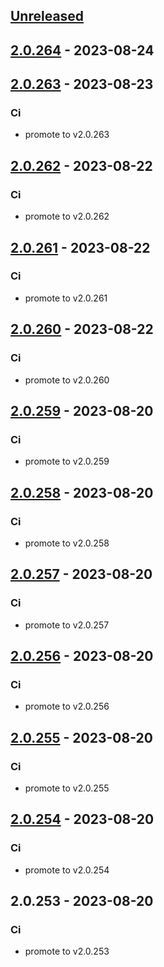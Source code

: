 <a name="unreleased"></a>
## [Unreleased]


<a name="2.0.264"></a>
## [2.0.264] - 2023-08-24

<a name="2.0.263"></a>
## [2.0.263] - 2023-08-23
### Ci
- promote to v2.0.263


<a name="2.0.262"></a>
## [2.0.262] - 2023-08-22
### Ci
- promote to v2.0.262


<a name="2.0.261"></a>
## [2.0.261] - 2023-08-22
### Ci
- promote to v2.0.261


<a name="2.0.260"></a>
## [2.0.260] - 2023-08-22
### Ci
- promote to v2.0.260


<a name="2.0.259"></a>
## [2.0.259] - 2023-08-20
### Ci
- promote to v2.0.259


<a name="2.0.258"></a>
## [2.0.258] - 2023-08-20
### Ci
- promote to v2.0.258


<a name="2.0.257"></a>
## [2.0.257] - 2023-08-20
### Ci
- promote to v2.0.257


<a name="2.0.256"></a>
## [2.0.256] - 2023-08-20
### Ci
- promote to v2.0.256


<a name="2.0.255"></a>
## [2.0.255] - 2023-08-20
### Ci
- promote to v2.0.255


<a name="2.0.254"></a>
## [2.0.254] - 2023-08-20
### Ci
- promote to v2.0.254


<a name="2.0.253"></a>
## 2.0.253 - 2023-08-20
### Ci
- promote to v2.0.253


[Unreleased]: https://gitlab.industrysoftware.automation.siemens.com/caas-ops/fleet/aws-usea1-qa-qa/compare/2.0.264...HEAD
[2.0.264]: https://gitlab.industrysoftware.automation.siemens.com/caas-ops/fleet/aws-usea1-qa-qa/compare/2.0.263...2.0.264
[2.0.263]: https://gitlab.industrysoftware.automation.siemens.com/caas-ops/fleet/aws-usea1-qa-qa/compare/2.0.262...2.0.263
[2.0.262]: https://gitlab.industrysoftware.automation.siemens.com/caas-ops/fleet/aws-usea1-qa-qa/compare/2.0.261...2.0.262
[2.0.261]: https://gitlab.industrysoftware.automation.siemens.com/caas-ops/fleet/aws-usea1-qa-qa/compare/2.0.260...2.0.261
[2.0.260]: https://gitlab.industrysoftware.automation.siemens.com/caas-ops/fleet/aws-usea1-qa-qa/compare/2.0.259...2.0.260
[2.0.259]: https://gitlab.industrysoftware.automation.siemens.com/caas-ops/fleet/aws-usea1-qa-qa/compare/2.0.258...2.0.259
[2.0.258]: https://gitlab.industrysoftware.automation.siemens.com/caas-ops/fleet/aws-usea1-qa-qa/compare/2.0.257...2.0.258
[2.0.257]: https://gitlab.industrysoftware.automation.siemens.com/caas-ops/fleet/aws-usea1-qa-qa/compare/2.0.256...2.0.257
[2.0.256]: https://gitlab.industrysoftware.automation.siemens.com/caas-ops/fleet/aws-usea1-qa-qa/compare/2.0.255...2.0.256
[2.0.255]: https://gitlab.industrysoftware.automation.siemens.com/caas-ops/fleet/aws-usea1-qa-qa/compare/2.0.254...2.0.255
[2.0.254]: https://gitlab.industrysoftware.automation.siemens.com/caas-ops/fleet/aws-usea1-qa-qa/compare/2.0.253...2.0.254
